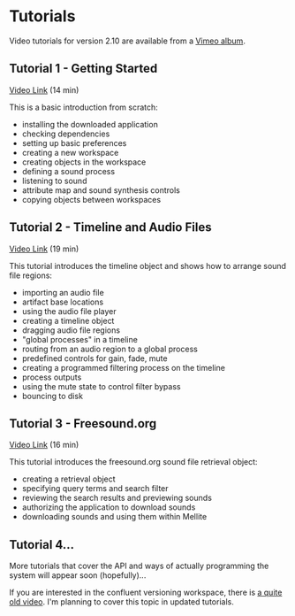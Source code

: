 # Tutorials

Video tutorials for version 2.10 are available from a [Vimeo album](https://vimeo.com/album/4473871).

## Tutorial 1 - Getting Started

[Video Link](https://vimeo.com/208302767) (14 min)

This is a basic introduction from scratch:

 - installing the downloaded application
 - checking dependencies
 - setting up basic preferences
 - creating a new workspace
 - creating objects in the workspace
 - defining a sound process
 - listening to sound
 - attribute map and sound synthesis controls
 - copying objects between workspaces

## Tutorial 2 - Timeline and Audio Files

[Video Link](https://vimeo.com/208354987) (19 min)

This tutorial introduces the timeline object and shows how to arrange sound file regions:

 - importing an audio file
 - artifact base locations
 - using the audio file player
 - creating a timeline object
 - dragging audio file regions
 - "global processes" in a timeline
 - routing from an audio region to a global process
 - predefined controls for gain, fade, mute
 - creating a programmed filtering process on the timeline
 - process outputs
 - using the mute state to control filter bypass
 - bouncing to disk

## Tutorial 3 - Freesound.org

[Video Link](https://vimeo.com/216298165) (16 min)

This tutorial introduces the freesound.org sound file retrieval object:

 - creating a retrieval object
 - specifying query terms and search filter
 - reviewing the search results and previewing sounds
 - authorizing the application to download sounds
 - downloading sounds and using them within Mellite

## Tutorial 4...

More tutorials that cover the API and ways of actually programming the system will appear soon (hopefully)...

If you are interested in the confluent versioning workspace, there is [a quite old video](https://vimeo.com/86202332).
I'm planning to cover this topic in updated tutorials.
